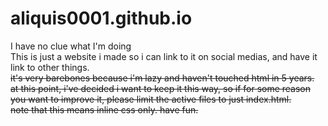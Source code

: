 # aliquis0001.github.io
I have no clue what I'm doing <br>
This is just a website i made so i can link to it on social medias, and have it link to other things. <br>
~~it's very barebones because i'm lazy and haven't touched html in 5 years. <br>
at this point, i've decided i want to keep it this way, so if for some reason you want to improve it, please limit the active files to just index.html. <br>
note that this means inline css only. have fun.~~<br>

